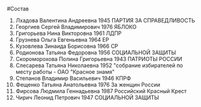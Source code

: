 #Состав
1. Лхадова Валентина Андреевна 1945 ПАРТИЯ ЗА СПРАВЕДЛИВОСТЬ
2. Георгиев Сергей Владимирович 1976 ЯБЛОКО
3. Григорьева Нина Викторовна 1961 ЛДПР
4. Грузнева Ольга Евгеньевна 1964 ЕР
5. Кузовлева Зинаида Борисовна 1966 СР
6. Родионова Татьяна Федоровна 1956 СОЦИАЛЬНОЙ ЗАЩИТЫ
7. Скороморохова Полина Григорьевна 1943 ПАТРИОТЫ РОССИИ
8. Слесарева Татьяна Николаевна 1952 \"собрание избирателей по месту работы - ОАО \"Красное знамя\"
9. Степанов Владимир Васильевич 1946 КПРФ
10. Фещенко Татьяна Анатольевна 1976 За женщин России
11. Фирсова Людмила Геннадьевна 1987 Российский Красный Крест
12. Чирич Леонид Петрович 1947 СОЦИАЛЬНОЙ ЗАЩИТЫ
